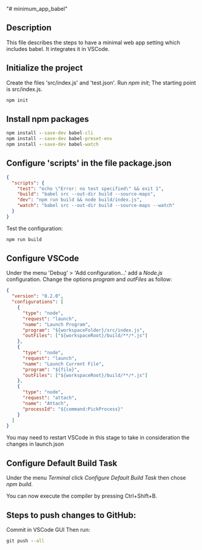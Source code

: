 "# minimum_app_babel"

## Description

This file describes the steps to have a minimal web app setting which includes babel.
It integrates it in VSCode.

## Initialize the project

Create the files 'src/index.js' and 'test.json'.
Run _npm init_; The starting point is src/index.js.

```cmd
npm init
```

## Install npm packages

```cmd
npm install --save-dev babel-cli
npm install --save-dev babel-preset-env
npm install --save-dev babel-watch
```

## Configure 'scripts' in the file package.json

```json
{
  "scripts": {
    "test": "echo \"Error: no test specified\" && exit 1",
    "build": "babel src --out-dir build --source-maps",
    "dev": "npm run build && node build/index.js",
    "watch": "babel src --out-dir build --source-maps --watch"
  }
}
```

Test the configuration:

```cmd
npm run build
```

## Configure VSCode

Under the menu 'Debug' > 'Add configuration...' add a _Node.js_ configuration.
Change the options _program_ and _outFiles_ as follow:

```json
{
  "version": "0.2.0",
  "configurations": [
    {
      "type": "node",
      "request": "launch",
      "name": "Launch Program",
      "program": "${workspaceFolder}/src/index.js",
      "outFiles": ["${workspaceRoot}/build/**/*.js"]
    },
    {
      "type": "node",
      "request": "launch",
      "name": "Launch Current File",
      "program": "${file}",
      "outFiles": ["${workspaceRoot}/build/**/*.js"]
    },
    {
      "type": "node",
      "request": "attach",
      "name": "Attach",
      "processId": "${command:PickProcess}"
    }
  ]
}
```

You may need to restart VSCode in this stage to take in consideration the changes in launch.json

## Configure Default Build Task

Under the menu _Terminal_ click _Configure Default Build Task_ then chose _npm build_.

You can now execute the compiler by pressing Ctrl+Shift+B.

## Steps to push changes to GitHub:

Commit in VSCode GUI Then run:

```cmd
git push --all
```
